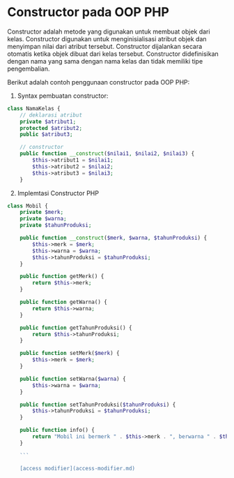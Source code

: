 # Constructor pada OOP PHP

Constructor adalah metode yang digunakan untuk membuat objek dari kelas. Constructor digunakan untuk menginisialisasi atribut objek dan menyimpan nilai dari atribut tersebut. Constructor dijalankan secara otomatis ketika objek dibuat dari kelas tersebut. Constructor didefinisikan dengan nama yang sama dengan nama kelas dan tidak memiliki tipe pengembalian.

Berikut adalah contoh penggunaan constructor pada OOP PHP:

1. Syntax pembuatan constructor:

```php
class NamaKelas {
    // deklarasi atribut
    private $atribut1;
    protected $atribut2;
    public $atribut3;

    // constructor
    public function __construct($nilai1, $nilai2, $nilai3) {
        $this->atribut1 = $nilai1;
        $this->atribut2 = $nilai2;
        $this->atribut3 = $nilai3;
    }

```

2. Implemtasi Constructor PHP

```php
class Mobil {
    private $merk;
    private $warna;
    private $tahunProduksi;

    public function __construct($merk, $warna, $tahunProduksi) {
        $this->merk = $merk;
        $this->warna = $warna;
        $this->tahunProduksi = $tahunProduksi;
    }

    public function getMerk() {
        return $this->merk;
    }

    public function getWarna() {
        return $this->warna;
    }

    public function getTahunProduksi() {
        return $this->tahunProduksi;
    }

    public function setMerk($merk) {
        $this->merk = $merk;
    }

    public function setWarna($warna) {
        $this->warna = $warna;
    }

    public function setTahunProduksi($tahunProduksi) {
        $this->tahunProduksi = $tahunProduksi;
    }

    public function info() {
        return "Mobil ini bermerk " . $this->merk . ", berwarna " . $this->warna . ", dan dibuat pada tahun " . $this->tahunProduksi;
    }

    ```

    [access modifier](access-modifier.md)
